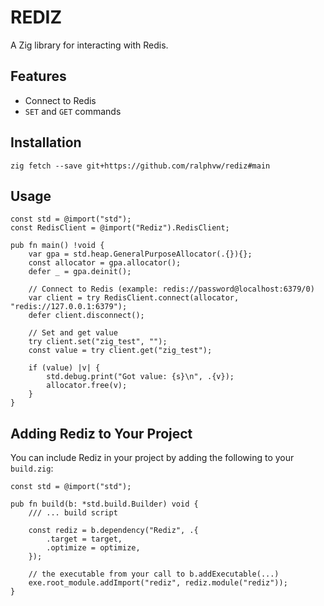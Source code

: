 # REDIZ

A Zig library for interacting with Redis.

## Features

- Connect to Redis
- `SET` and `GET` commands

## Installation

`zig fetch --save git+https://github.com/ralphvw/rediz#main`

## Usage

```zig
const std = @import("std");
const RedisClient = @import("Rediz").RedisClient;

pub fn main() !void {
    var gpa = std.heap.GeneralPurposeAllocator(.{}){};
    const allocator = gpa.allocator();
    defer _ = gpa.deinit();

    // Connect to Redis (example: redis://password@localhost:6379/0)
    var client = try RedisClient.connect(allocator, "redis://127.0.0.1:6379");
    defer client.disconnect();

    // Set and get value
    try client.set("zig_test", "");
    const value = try client.get("zig_test");

    if (value) |v| {
        std.debug.print("Got value: {s}\n", .{v});
        allocator.free(v);
    }
}
```

## Adding Rediz to Your Project

You can include Rediz in your project by adding the following to your `build.zig`:

```zig
const std = @import("std");

pub fn build(b: *std.build.Builder) void {
    /// ... build script

    const rediz = b.dependency("Rediz", .{
        .target = target,
        .optimize = optimize,
    });

    // the executable from your call to b.addExecutable(...)
    exe.root_module.addImport("rediz", rediz.module("rediz"));
}
```

